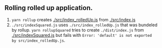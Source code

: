 ## Rolling rolled up application.

1. `yarn rollup` creates [./src/index_rolledUp.js](./src/index_rolledUp.js) from [./src/index.js](./src/index.js)
2. `./src/indexSquared.js` uses `./src/index_rolledUp.js` that was bundeled by rollup.
`yarn rollupSquared` tries to create `./dist/index.js` from [./src/indexSquared.js](./src/indexSquared.js) but fails with `Error: 'default' is not exported by src/index_rolledUp.js`.
